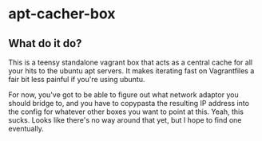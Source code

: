 apt-cacher-box
==============

What do it do?
------------------

This is a teensy standalone vagrant box that acts as a central cache for all your hits to the ubuntu apt servers. It makes iterating fast on Vagrantfiles a fair bit less painful if you're using ubuntu.

For now, you've got to be able to figure out what network adaptor you should bridge to, and you have to copypasta the resulting IP address into the config for whatever other boxes you want to point at this. Yeah, this sucks. Looks like there's no way around that yet, but I hope to find one eventually.
